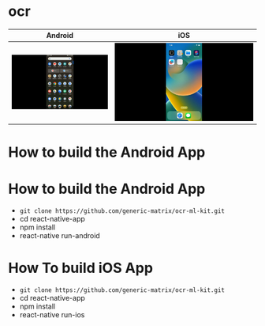# ocr

Android      |  iOS
:-------------------------:|:-------------------------:
![Android](https://github.com/generic-matrix/ocr-ml-kit/blob/main/output/output.gif?raw=true)  |  ![iOS](https://github.com/generic-matrix/ocr-ml-kit/blob/main/output/output2.gif?raw=true)

# How to build the Android App

# How to build the Android App

* ```git clone https://github.com/generic-matrix/ocr-ml-kit.git```
* cd react-native-app
* npm install
* react-native run-android


# How To build iOS App

* ```git clone https://github.com/generic-matrix/ocr-ml-kit.git```
* cd react-native-app
* npm install
* react-native run-ios